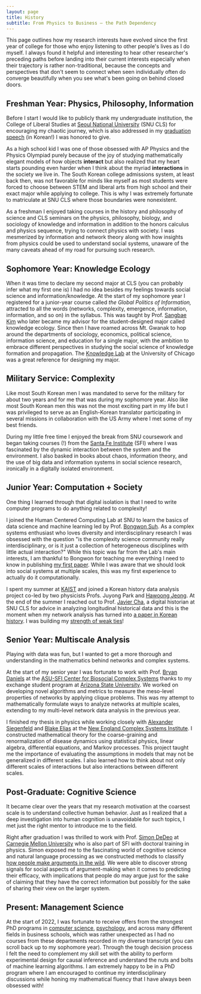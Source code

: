 ```yaml
---
layout: page
title: History
subtitle: From Physics to Business – the Path Dependency
---
```


This page outlines how my research interests have evolved since the first year of college for those who enjoy listening to other people's lives as I do myself. I always found it helpful and interesting to hear other researcher's preceding paths before landing into their current interests especially when their trajectory is rather non-traditional, because the concepts and perspectives that don't seem to connect when seen individually often do converge beautifully when you see what's been going on behind closed doors.


## Freshman Year: Physics, Philosophy, Information

Before I start I would like to publicly thank my undergraduate institution, the College of Liberal Studies at [Seoul National University](https://en.snu.ac.kr/) (SNU CLS) for encouraging my chaotic journey, which is also addressed in my [graduation speech](https://cls.snu.ac.kr/board/story/view/15889) (in Korean!) I was honored to give.

As a high school kid I was one of those obsessed with AP Physics and the Physics Olympiad purely because of the joy of studying mathematically elegant models of how objects **interact** but also realized that my heart starts pounding even harder when I think about the myriad **interactions** in the society we live in. The South Korean college admissions system, at least back then, was not favorable for minds like myself as most students were forced to choose between STEM and liberal arts from high school and their exact major while applying to college. This is why I was extremely fortunate to matriculate at SNU CLS where those boundaries were nonexistent. 

As a freshman I enjoyed taking courses in the history and philosophy of science and CLS seminars on the physics, philosophy, biology, and sociology of knowledge and information in addition to the honors calculus and physics sequence, trying to connect physics with society. I was mesmerized by information and network theory along with how insights from physics could be used to understand social systems, unaware of the many caveats ahead of my road for pursuing such research.

## Sophomore Year: Knowledge Ecology

When it was time to declare my second major at CLS (you can probably infer what my first one is) I had no idea besides my feelings towards social science and information/knowledge. At the start of my sophomore year I registered for a junior-year course called *the Global Politics of Information,* attracted to all the words (networks, complexity, emergence, information, information, and so on) in the syllabus. This was taught by Prof. [Sangbae Kim](http://www.sangkim.net/index-e.html) who later became my advisor for the student-designed major called knowledge ecology. Since then I have roamed across Mt. Gwanak to hop around the departments of sociology, economics, political science, information science, and education for a single major, with the ambition to embrace different perspectives in studying the social science of knowledge formation and propagation. The [Knowledge Lab](https://www.knowledgelab.org/) at the University of Chicago was a great reference for designing my major.

## Military Service: Complexity

Like most South Korean men I was mandated to serve for the military for about two years and for me that was during my sophomore year. Also like most South Korean men this was not the most exciting part in my life but I was privileged to serve as an English-Korean translator participating in several missions in collaboration with the US Army where I met some of my best friends.

During my little free time I enjoyed the break from SNU coursework and began taking courses (!) from the [Santa Fe Institute](https://www.santafe.edu/) (SFI) where I was fascinated by the dynamic interaction between the system and the environment. I also basked in books about chaos, information theory, and the use of big data and information systems in social science research, ironically in a digitally isolated environment. 

<!---
*The Information* and *Chaos* by James Gleick, *Why Information Grows* by [César Hidalgo](https://cesarhidalgo.com/), and *Social Physics* by [Sandy Pentland](https://www.media.mit.edu/people/sandy/overview/) are examples of books that bought my attention in data science, information system, and complexity science while I was ironically living in a digitally isolated environment. Back then I thought the [Media Lab](https://www.media.mit.edu/) and the [Institute for Data, Systems, and Society](https://idss.mit.edu/) were relatively less scant shot for getting into MIT.
--->

## Junior Year: Computation + Society

<!---
While I was browsing through all these books and SFI materials my junior year goal became clear: understand quantum/statistical mechanics and learn how to code. I cannot say much about the former except that I enjoyed it so much that I did not want the semesters to end and that this experience was a big jump in my mathematical maturity (I'm writing a post about why you should take these even though you're not a physics student).
--->

One thing I learned through that digital isolation is that I need to write computer programs to do anything related to complexity!

I joined the Human Centered Computing Lab at SNU to learn the basics of data science and machine learning led by Prof. [Bongwon Suh](https://scholar.google.co.kr/citations?user=-nlhtEkAAAAJ&hl=en). As a complex systems enthusiast who loves diversity and interdisciplinary research I was obsessed with the question "is the complexity science community really interdisciplinary, or is it just a collection of heterogeneous disciplines with little actual interaction?" While this topic was far from the Lab's main interests, I am thankful to Bongwon for teaching me everything I need to know in publishing [my first paper](https://link.springer.com/chapter/10.1007/978-3-030-67318-5_26). While I was aware that we should look into social systems at multiple scales, this was my first experience to actually do it computationally.

I spent my summer at [KAIST](https://www.kaist.ac.kr/en/) and joined a Korean history data analysis project co-led by two physicists Profs. Juyong Park and [Hawoong Jeong](https://scholar.google.com/citations?user=-Jhj6swAAAAJ&hl=en). At the end of the summer I reached out to Prof. [Javier Cha](https://javiercha.com/), a digital historian at SNU CLS for advice in analyzing longitudinal historical data and this is the moment when my network analysis has turned into [a paper in Korean history](https://ijkh.khistory.org/journal/view.php?number=540). I was building my [strength of weak ties](https://www.journals.uchicago.edu/doi/abs/10.1086/225469)! 

## Senior Year: Multiscale Analysis

Playing with data was fun, but I wanted to get a more thorough and understanding in the mathematics behind networks and complex systems.

At the start of my senior year I was fortunate to work with Prof. [Bryan Daniels](https://www.public.asu.edu/~bdaniel6/) at the [ASU-SFI Center for Biosocial Complex Systems](https://www.santafe.edu/research/initiatives/asu-sfi-center-biosocial-complex-systems) thanks to my exchange student program at [Arizona State University](https://www.asu.edu/). We worked on developing novel algorithms and metrics to measure the meso-level properties of networks by applying clique problems. This was my attempt to mathematically formulate ways to analyze networks at multiple scales, extending to my multi-level network data analysis in the previous year.

I finished my thesis in physics while working closely with [Alexander Siegenfeld](https://scholar.google.com/citations?user=aXMvbIUAAAAJ&hl=en) and [Blake Elias](http://blakeelias.name/) at the [New England Complex Systems Institute](https://necsi.edu/). I constructed mathematical theory for the coarse-graining and renormalization of disease dynamics using statistical physics, linear algebra, differential equations, and Markov processes. This project taught me the importance of evaluating the assumptions in models that may not be generalized in different scales. I also learned how to think about not only different scales of interactions but also interactions between different scales.

## Post-Graduate: Cognitive Science

It became clear over the years that my research motivation at the coarsest scale is to understand collective human behavior. Just as I realized that a deep investigation into human cognition is unavoidable for such topics, I met just the right mentor to introduce me to the field.

Right after graduation I was thrilled to work with Prof. [Simon DeDeo](https://sites.santafe.edu/~simon/) at [Carnegie Mellon University](https://www.cmu.edu/) who is also part of SFI with doctoral training in physics. Simon exposed me to the fascinating world of cognitive science and natural language processing as we constructed methods to classify [how people make arguments in the wild](https://escholarship.org/uc/item/20n240qq). We were able to discover strong signals for social aspects of argument-making when it comes to predicting their efficacy, with implications that people do may argue just for the sake of claiming that they have the correct information but possibly for the sake of sharing their view on the larger system. 

## Present: Management Science

At the start of 2022, I was fortunate to receive offers from the strongest PhD programs in [computer science](https://www.cs.cmu.edu/), [psychology](https://psych.princeton.edu/), and across many different fields in business schools, which was rather unexpected as I had no courses from these departments recorded in my diverse transcript (you can scroll back up to my sophomore year). Through the tough decision process I felt the need to complement my skill set with the ability to perform experimental design for causal inference and understand the nuts and bolts of machine learning algorithms. I am extremely happy to be in a PhD program where I am encouraged to continue my interdisciplinary discussions while honing my mathematical fluency that I have always been obsessed with!
